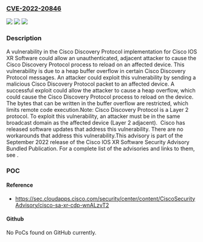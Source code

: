 ### [CVE-2022-20846](https://cve.mitre.org/cgi-bin/cvename.cgi?name=CVE-2022-20846)
![](https://img.shields.io/static/v1?label=Product&message=Cisco%20IOS%20XR%20Software&color=blue)
![](https://img.shields.io/static/v1?label=Version&message=%3D%206.5.3%20&color=brighgreen)
![](https://img.shields.io/static/v1?label=Vulnerability&message=Buffer%20Copy%20without%20Checking%20Size%20of%20Input%20('Classic%20Buffer%20Overflow')&color=brighgreen)

### Description

A vulnerability in the Cisco&nbsp;Discovery Protocol implementation for Cisco&nbsp;IOS XR Software could allow an unauthenticated, adjacent attacker to cause the Cisco&nbsp;Discovery Protocol process to reload on an affected device.This vulnerability is due to a heap buffer overflow in certain Cisco&nbsp;Discovery Protocol messages. An attacker could exploit this vulnerability by sending a malicious Cisco&nbsp;Discovery Protocol packet to an affected device. A successful exploit could allow the attacker to cause a heap overflow, which could cause the Cisco&nbsp;Discovery Protocol process to reload on the device. The bytes that can be written in the buffer overflow are restricted, which limits remote code execution.Note: Cisco&nbsp;Discovery Protocol is a Layer 2 protocol. To exploit this vulnerability, an attacker must be in the same broadcast domain as the affected device (Layer 2 adjacent). &nbsp;Cisco&nbsp;has released software updates that address this vulnerability. There are no workarounds that address this vulnerability.This advisory is part of the September 2022 release of the Cisco&nbsp;IOS XR Software Security Advisory Bundled Publication. For a complete list of the advisories and links to them, see .

### POC

#### Reference
- https://sec.cloudapps.cisco.com/security/center/content/CiscoSecurityAdvisory/cisco-sa-xr-cdp-wnALzvT2

#### Github
No PoCs found on GitHub currently.

